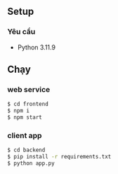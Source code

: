 ## Setup
### Yêu cầu
- Python 3.11.9

## Chạy
### web service
```bash
$ cd frontend
$ npm i
$ npm start
```

### client app
```bash
$ cd backend
$ pip install -r requirements.txt
$ python app.py
```
